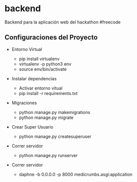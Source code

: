 # backend
Backend para la aplicación web del hackathon #freecode

## Configuraciones del Proyecto

- Entorno Virtual
    - pip install virtualenv
    - virtualenv -p python3 env
    - source env/bin/activate

- Instalar dependencias
    - Activar entorno vitual
    - pip install -r requirements.txt

- Migraciones
    - python manage.py makemigrations
    - python manage.py migrate

- Crear Super Usuario
    - python manage.py createsuperuser

- Correr servidor
    - python manage.py runserver

- Correr servidor
    - daphne -b 0.0.0.0 -p 8000 medicrumbs.asgi:application

